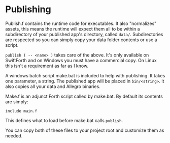 # Publishing

Publish.f contains the runtime code for executables.  It also "normalizes" assets, this means the runtime will expect them all to be within a subdirectory of your published app's directory, called `data/`.  Subdirectories are respected so you can simply copy your data folder contents or use a script.

`publish ( -- <name> )` takes care of the above.  It's only available on SwiftForth and on Windows you must have a commercial copy.  On Linux this isn't a requirement as far as I know.

A windows batch script make.bat is included to help with publishing.  It takes one parameter, a string.  The published app will be placed in `bin/<string>`.  It also copies all your data and Allegro binaries.

Make.f is an adjunct Forth script called by make.bat.  By default its contents are simply:

```
include main.f
```

This defines what to load before make.bat calls `publish`.

You can copy both of these files to your project root and customize them as needed.

